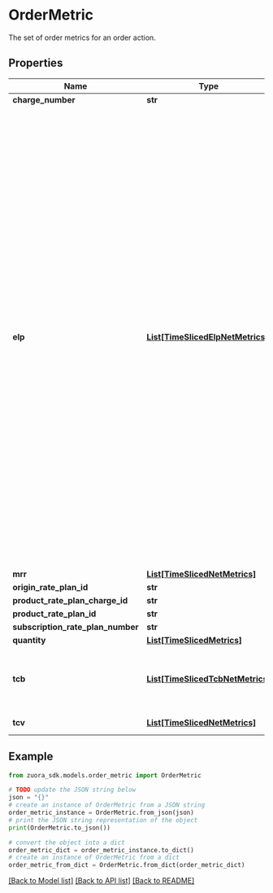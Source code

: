 # OrderMetric

The set of order metrics for an order action.

## Properties

Name | Type | Description | Notes
------------ | ------------- | ------------- | -------------
**charge_number** | **str** |  | [optional] 
**elp** | [**List[TimeSlicedElpNetMetrics]**](TimeSlicedElpNetMetrics.md) | The extended list price which is calculated by the original product catalog list price multiplied by the delta quantity.  The &#x60;elp&#x60; nested field is only available to existing Orders customers who already have access to the field.  **Note:** The following Order Metrics have been deprecated. Any new customers who onboard on [Orders](https://knowledgecenter.zuora.com/Billing/Subscriptions/Orders/AA_Overview_of_Orders) or [Orders Harmonization](https://knowledgecenter.zuora.com/Billing/Subscriptions/Orders/Orders_Harmonization/Orders_Harmonization) will not get these metrics. * The Order ELP and Order Item objects  * The \&quot;Generated Reason\&quot; and \&quot;Order Item ID\&quot; fields in the Order MRR, Order TCB, Order TCV, and Order Quantity objects  Existing Orders customers who have these metrics will continue to be supported.  | [optional] 
**mrr** | [**List[TimeSlicedNetMetrics]**](TimeSlicedNetMetrics.md) |  | [optional] 
**origin_rate_plan_id** | **str** |  | [optional] 
**product_rate_plan_charge_id** | **str** |  | [optional] 
**product_rate_plan_id** | **str** |  | [optional] 
**subscription_rate_plan_number** | **str** |  | [optional] 
**quantity** | [**List[TimeSlicedMetrics]**](TimeSlicedMetrics.md) |  | [optional] 
**tcb** | [**List[TimeSlicedTcbNetMetrics]**](TimeSlicedTcbNetMetrics.md) | Total contracted billing which is the forecast value for the total invoice amount. | [optional] 
**tcv** | [**List[TimeSlicedNetMetrics]**](TimeSlicedNetMetrics.md) | Total contracted value. | [optional] 

## Example

```python
from zuora_sdk.models.order_metric import OrderMetric

# TODO update the JSON string below
json = "{}"
# create an instance of OrderMetric from a JSON string
order_metric_instance = OrderMetric.from_json(json)
# print the JSON string representation of the object
print(OrderMetric.to_json())

# convert the object into a dict
order_metric_dict = order_metric_instance.to_dict()
# create an instance of OrderMetric from a dict
order_metric_from_dict = OrderMetric.from_dict(order_metric_dict)
```
[[Back to Model list]](../README.md#documentation-for-models) [[Back to API list]](../README.md#documentation-for-api-endpoints) [[Back to README]](../README.md)


